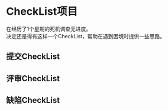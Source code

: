 # CheckList项目

在经历了1个星期的死机调查无进度。  
决定还是得有这样一个CheckList，帮助在遇到困境时提供一些思路。

## 提交CheckList

## 评审CheckList

## 缺陷CheckList
